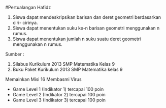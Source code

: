 #Pertualangan Hafidz

1. Siswa dapat mendeskripsikan barisan dan deret geometri berdasarkan ciri- cirinya.
2. Siswa dapat menentukan suku ke-n barisan geometri menggunakan n rumus.
3. Siswa dapat menentukan jumlah n suku suatu deret geometri menggunakan n rumus.

Sumber :

1. Silabus Kurikulum 2013 SMP Matematika Kelas 9
2. Buku Paket Kurikulum 2013 SMP Matematika kelas 9

Memainkan Misi 16 Membasmi Virus

* Game Level 1 (Indikator 1) tercapai 100 poin
* Game Level 2 (Indikator 2) tercapai 100 poin
* Game Level 3 (Indikator 3) tercapai 100 poin